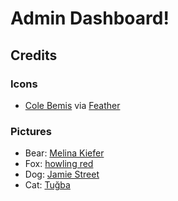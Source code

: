 # Admin Dashboard!
## Credits
### Icons
- [Cole Bemis](https://twitter.com/colebemis) via [Feather](https://feathericons.com/)
### Pictures
- Bear: [Melina Kiefer](https://unsplash.com/@melimascella_)
- Fox: [howling red](https://unsplash.com/@howlingred70)
- Dog: [Jamie Street](https://unsplash.com/@jamie452)
- Cat: [Tuğba](https://unsplash.com/@tugbao)